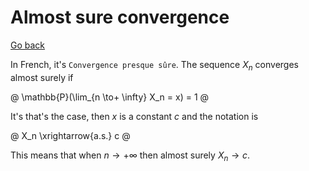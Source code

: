 # Almost sure convergence

[Go back](..#convergence)

In French, it's `Convergence presque sûre`. The sequence $X_n$ converges almost surely if

@
\mathbb{P}(\lim_{n \to+ \infty} X_n = x) = 1
@

It's that's the case, then $x$ is a constant $c$ and the notation is

@
X_n \xrightarrow{a.s.} c
@

This means that when $n\to+ \infty$ then almost surely $X_n \to c$.